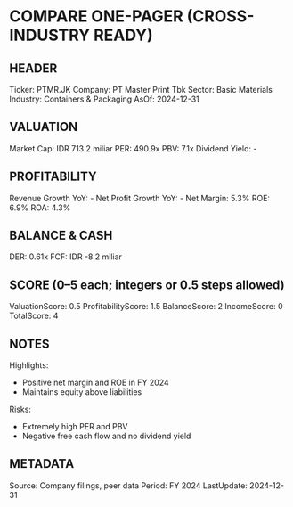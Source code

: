 # COMPARE ONE-PAGER (CROSS-INDUSTRY READY)

## HEADER
Ticker: PTMR.JK
Company: PT Master Print Tbk
Sector: Basic Materials
Industry: Containers & Packaging
AsOf: 2024-12-31

## VALUATION
Market Cap: IDR 713.2 miliar
PER: 490.9x
PBV: 7.1x
Dividend Yield: -

## PROFITABILITY
Revenue Growth YoY: -
Net Profit Growth YoY: -
Net Margin: 5.3%
ROE: 6.9%
ROA: 4.3%

## BALANCE & CASH
DER: 0.61x
FCF: IDR -8.2 miliar

## SCORE (0–5 each; integers or 0.5 steps allowed)
ValuationScore: 0.5
ProfitabilityScore: 1.5
BalanceScore: 2
IncomeScore: 0
TotalScore: 4

## NOTES
Highlights:
- Positive net margin and ROE in FY 2024
- Maintains equity above liabilities

Risks:
- Extremely high PER and PBV
- Negative free cash flow and no dividend yield

## METADATA
Source: Company filings, peer data
Period: FY 2024
LastUpdate: 2024-12-31
